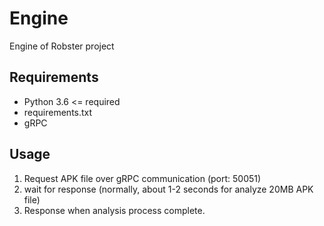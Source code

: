 # Engine
Engine of Robster project

## Requirements
* Python 3.6 <= required
* requirements.txt
* gRPC

## Usage
1. Request APK file over gRPC communication (port: 50051) <AnalysisRequest>
2. wait for response (normally, about 1-2 seconds for analyze 20MB APK file)
3. Response when analysis process complete.
